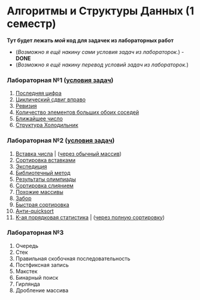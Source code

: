 Алгоритмы и Структуры Данных (1 семестр)
=====
**Тут будет лежать *мой* код для задачек из лабораторных работ**

* (*Возможно я ещё накину сами условия задач из лабораторок.*) - **DONE**
* (*Возможно я ещё накину перевод условий задач из лабораторок.*)

### Лабораторная №1 ([условия задач](https://github.com/Egichiv/Algorithms-and-DS-1-Sem/blob/main/Lab.%20%231%20-%202022/Lab.%20%232%20tasks.md))
1. [Последняя цифра](https://github.com/Egichiv/Algorithms-and-DS-1-Sem/blob/main/Lab.%20%231%20-%202022/task-A.cpp)
2. [Циклический сдвиг вправо](https://github.com/Egichiv/Algorithms-and-DS-1-Sem/blob/main/Lab.%20%231%20-%202022/task-B.cpp)
3. [Ревизия](https://github.com/Egichiv/Algorithms-and-DS-1-Sem/blob/main/Lab.%20%231%20-%202022/task-C.cpp)
4. [Количество элементов больших обоих соседей](https://github.com/Egichiv/Algorithms-and-DS-1-Sem/blob/main/Lab.%20%231%20-%202022/task-D.cpp)
5. [Ближайшее число](https://github.com/Egichiv/Algorithms-and-DS-1-Sem/blob/main/Lab.%20%231%20-%202022/task-E.cpp)
6. [Структура Холодильник](https://github.com/Egichiv/Algorithms-and-DS-1-Sem/blob/main/Lab.%20%231%20-%202022/task-F.cpp)

### Лабораторная №2 ([условия задач](https://github.com/Egichiv/Algorithms-and-DS-1-Sem/blob/main/Lab.%20%232%20-%202022/Lab.%20%232%20tasks.md))
1. [Вставка числа](https://github.com/Egichiv/Algorithms-and-DS-1-Sem/blob/main/Lab.%20%232%20-%202022/task-A.cpp)  |  ([через обычный массив](https://github.com/Egichiv/Algorithms-and-DS-1-Sem/blob/main/Lab.%20%232%20-%202022/task-A-ver.0.cpp))
2. [Сортировка вставками](https://github.com/Egichiv/Algorithms-and-DS-1-Sem/blob/main/Lab.%20%232%20-%202022/task-B.cpp)
3. [Экспедиция](https://github.com/Egichiv/Algorithms-and-DS-1-Sem/blob/main/Lab.%20%232%20-%202022/task-C.cpp)
4. [Библиотечный метод](https://github.com/Egichiv/Algorithms-and-DS-1-Sem/blob/main/Lab.%20%232%20-%202022/task-D.cpp)
5. [Результаты олимпиады](https://github.com/Egichiv/Algorithms-and-DS-1-Sem/blob/main/Lab.%20%232%20-%202022/task-E.cpp)
6. [Сортировка слиянием](https://github.com/Egichiv/Algorithms-and-DS-1-Sem/blob/main/Lab.%20%232%20-%202022/task-F.cpp)
7. [Похожие массивы](https://github.com/Egichiv/Algorithms-and-DS-1-Sem/blob/main/Lab.%20%232%20-%202022/task-G.cpp)
8. [Забор](https://github.com/Egichiv/Algorithms-and-DS-1-Sem/blob/main/Lab.%20%232%20-%202022/task-H.cpp)
9. [Быстрая сортировка](https://github.com/Egichiv/Algorithms-and-DS-1-Sem/blob/main/Lab.%20%232%20-%202022/task-I.cpp)
10. [Анти-quicksort](https://github.com/Egichiv/Algorithms-and-DS-1-Sem/blob/main/Lab.%20%232%20-%202022/task-J.cpp)
11. [K-ая порядковая статистика](https://github.com/Egichiv/Algorithms-and-DS-1-Sem/blob/main/Lab.%20%232%20-%202022/task-K.cpp)  |  ([через полную сортировку](https://github.com/Egichiv/Algorithms-and-DS-1-Sem/blob/main/Lab.%20%232%20-%202022/task-K-ver.0.cpp))

### Лабораторная №3
1. Очередь
2. Стек
3. Правильная скобочная последовательность
4. Постфиксная запись
5. Макстек
6. Бинарный поиск
7. Гирлянда
8. Дробление массива
